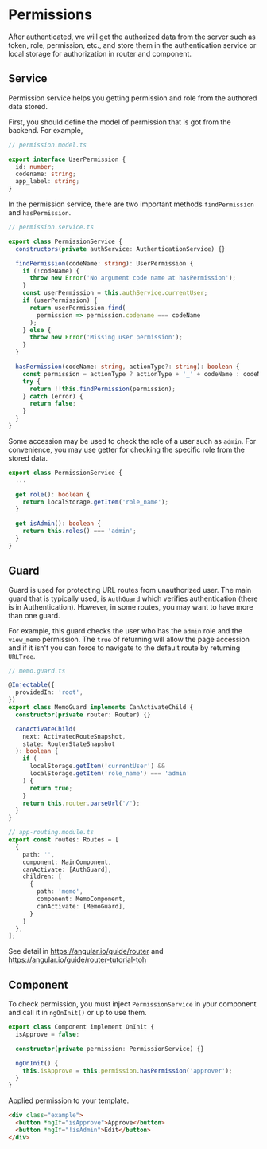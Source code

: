 # Permissions

After authenticated, we will get the authorized data from the server such as token, role, permission, etc., and store them in the authentication service or local storage for authorization in router and component.

## Service

Permission service helps you getting permission and role from the authored data stored.

First, you should define the model of permission that is got from the backend. For example,

```typescript
// permission.model.ts

export interface UserPermission {
  id: number;
  codename: string;
  app_label: string;
}
```

In the permission service, there are two important methods `findPermission` and `hasPermission`.

```typescript
// permission.service.ts

export class PermissionService {
  constructors(private authService: AuthenticationService) {}

  findPermission(codeName: string): UserPermission {
    if (!codeName) {
      throw new Error('No argument code name at hasPermission');
    }
    const userPermission = this.authService.currentUser;
    if (userPermission) {
      return userPermission.find(
        permission => permission.codename === codeName
      );
    } else {
      throw new Error('Missing user permission');
    }
  }

  hasPermission(codeName: string, actionType?: string): boolean {
    const permission = actionType ? actionType + '_' + codeName : codeName;
    try {
      return !!this.findPermission(permission);
    } catch (error) {
      return false;
    }
  }
}
```

Some accession may be used to check the role of a user such as `admin`. For convenience, you may use getter for checking the specific role from the stored data.

```typescript
export class PermissionService {
  ...

  get role(): boolean {
    return localStorage.getItem('role_name');
  }

  get isAdmin(): boolean {
    return this.roles() === 'admin';
  }
}
```

## Guard

Guard is used for protecting URL routes from unauthorized user. The main guard that is typically used, is `AuthGuard` which verifies authentication (there is in Authentication). However, in some routes, you may want to have more than one guard.

For example, this guard checks the user who has the `admin` role and the `view_memo` permission.
The `true` of returning will allow the page accession and if it isn't you can force to navigate to the default route by returning `URLTree`.

```typescript
// memo.guard.ts

@Injectable({
  providedIn: 'root',
})
export class MemoGuard implements CanActivateChild {
  constructor(private router: Router) {}

  canActivateChild(
    next: ActivatedRouteSnapshot,
    state: RouterStateSnapshot
  ): boolean {
    if (
      localStorage.getItem('currentUser') &&
      localStorage.getItem('role_name') === 'admin'
    ) {
      return true;
    }
    return this.router.parseUrl('/');
  }
}
```

```typescript
// app-routing.module.ts
export const routes: Routes = [
  {
    path: '',
    component: MainComponent,
    canActivate: [AuthGuard],
    children: [
      {
        path: 'memo',
        component: MemoComponent,
        canActivate: [MemoGuard],
      }
    ]
  },
];
```

See detail in <https://angular.io/guide/router> and <https://angular.io/guide/router-tutorial-toh>

## Component

To check permission, you must inject `PermissionService` in your component and call it in `ngOnInit()` or up to use them.

```typescript
export class Component implement OnInit {
  isApprove = false;

  constructor(private permission: PermissionService) {}

  ngOnInit() {
    this.isApprove = this.permission.hasPermission('approver');
  }
}
```

Applied permission to your template.

```html
<div class="example">
  <button *ngIf="isApprove">Approve</button>
  <button *ngIf="!isAdmin">Edit</button>
</div>
```
